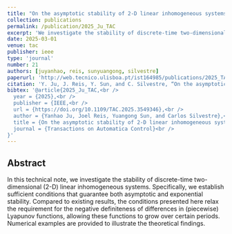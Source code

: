 ```yaml
---
title: "On the asymptotic stability of 2-D linear inhomogeneous systems"
collection: publications
permalink: /publication/2025_Ju_TAC
excerpt: 'We investigate the stability of discrete-time two-dimensional (2-D) linear inhomogeneous systems.'
date: 2025-03-01
venue: tac
publisher: ieee
type: 'journal'
number: 21
authors: [juyanhao, reis, sunyuangong, silvestre]
paperurl: 'http://web.tecnico.ulisboa.pt/ist164985/publications/2025_TAC_On_the_asymptotic_stability_of_2_D_linear_inhomogeneous_systems.pdf'
citation: 'Y. Ju, J. Reis, Y. Sun, and C. Silvestre, “On the asymptotic stability of 2-D linear inhomogeneous systems,” Transactions on Automatic Control, IEEE, (in press), 2025.'
bibtex: '@article{2025_Ju_TAC,<br />
  year = {2025},<br />
  publisher = {IEEE,<br />
  url = {https://doi.org/10.1109/TAC.2025.3549346},<br />
  author = {Yanhao Ju, Joel Reis, Yuangong Sun, and Carlos Silvestre},<br />
  title = {On the asymptotic stability of 2-D linear inhomogeneous systems},<br />
  journal = {Transactions on Automatica Control}<br />
}'
---
```

**Abstract**
---
In this technical note, we investigate the stability of discrete-time two-dimensional (2-D) linear inhomogeneous systems.
Specifically, we establish sufficient conditions that guarantee both asymptotic and exponential stability.
Compared to existing results, the conditions presented here relax the requirement for the negative definiteness of differences in (piecewise) Lyapunov functions, allowing these functions to grow over certain periods.
Numerical examples are provided to illustrate the theoretical findings.
